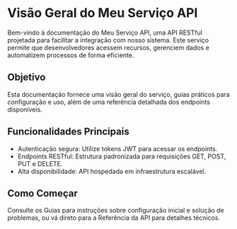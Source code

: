 # Visão Geral do Meu Serviço API

Bem-vindo à documentação do Meu Serviço API, uma API RESTful projetada para facilitar a integração com nosso sistema. Este serviço permite que desenvolvedores acessem recursos, gerenciem dados e automatizem processos de forma eficiente.

## Objetivo

Esta documentação fornece uma visão geral do serviço, guias práticos para configuração e uso, além de uma referência detalhada dos endpoints disponíveis.

## Funcionalidades Principais

- Autenticação segura: Utilize tokens JWT para acessar os endpoints.
- Endpoints RESTful: Estrutura padronizada para requisições GET, POST, PUT e DELETE.
- Alta disponibilidade: API hospedada em infraestrutura escalável.

## Como Começar

Consulte os Guias para instruções sobre configuração inicial e solução de problemas, ou vá direto para a Referência da API para detalhes técnicos.